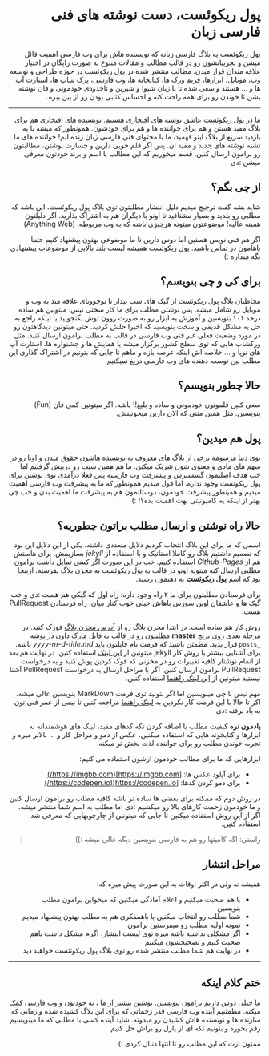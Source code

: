 <div dir="rtl">


# پول ریکوئست، دست نوشته های فنی فارسی زبان

پول ریکوئست یه بلاگ فارسی زبانه که نویسنده هاش برای وب فارسی اهمیت قائل میشن و تجربیاتشون رو در قالب مطالب و مقالات متنوع به صورت رایگان در اختیار علاقه مندان قرار میدن. مطالب منتشر شده در پول ریکوئست در حوزه طراحی و توسعه وب، موبایل، ابزارها، فریم ورک ها، کتابخانه ها، وب فارسی، پرک شاپ ها، استارت آپ ها و ... هستند و سعی شده تا با زبان شیوا و شیرین و تاحدودی خودمونی و فان نوشته بشن تا خوندن رو برای همه راحت کنه و احساس کتابی بودن رو از بین ببره.

---

ما در پول ریکوئست عاشق نوشته های افتخاری هستیم. نویسنده های افتخاری هم برای بلاگ مفید هستن و هم برای خواننده ها و هم برای خودشون. همونطور که میشه با یه بازدید سریع از بلاگ اینو فهمید،‌ ما با محتوای فنی فارسی زبان زنده ایم!  خواننده های ما تشنه نوشته های جدید و مفید ان. پس اگر قلم خوبی دارین و جسارت نوشتن، مطالبتون رو برامون ارسال کنین.
قسم میخوریم که این مطالب با اسم و برند خودتون معرفی میشن :دی

## از چی بگم؟

شاید بشه گفت ترجیچ میدیم دلیل انتشار مطلبتون توی بلاگ پول ریکوئست، این باشه که مطلبی رو بلدید و بسیار مشتاقید تا اونو با دیگران هم به اشتراک بذارید.
اگر دلیلتون همینه عالیه! موضوعتون میتونه هرچیزی باشه که به وب مربوطه. (Anything Web)

اگر هم فنی نویس هستین اما دوس دارین تا ما موضوعی بهتون پیشنهاد کنیم حتما باهامون در تماس باشید. پول ریکوئست همیشه لیست بلند بالایی از موضوعات پیشنهادی نگه میداره :)

## برای کی و چی بنویسم؟

مخاطبان بلاگ پول ریکوئست از گیک های شب بیدار تا نوجوونای علاقه مند به وب و موبایل رو شامل میشه. پس نوشتن مطلب برای ما کار سختی نیس. میتونین هم ساده درحد ۱۰۱ بنویسین و آموزش یه ابزار رو به صورت روون توش بگنجونید یا اینکه راجع به حل یه مشکل قدیمی و سخت بنویسید که اخیرا حلش کردید. حتی میتونین دیدگاهتون رو در مورد وضعیت فعلی غیر فنی وب فارسی در قالب یه مطلب برامون ارسال کنید. مثل ورکشاپ هایی که توی سطح کشور برگزار میشه یا همایش ها و جشنواره ها، استارت آپ های نوپا و ...
خلاصه اش اینکه عرصه بازه و ماهم تا جایی که بتونیم در اشتراک گذاری این مطلب بین توسعه دهنده های وب فارسی دریغ نمیکنیم.

## حالا چطور بنویسم؟
سعی کنین قلموتون خودمونی و ساده و بلیغ!! باشه. اگر میتونین کمی فان (Fun) بنویسین. مثل همین متنی که الان دارین میخونینش.

## پول هم میدین؟
توی دنیا مرسومه برخی از بلاگ های معروف به نویسنده هاشون حقوق میدن و اونا رو در سهم های مادی و معنوی شون شریک میکنن.
ما هم همین سنت رو درپیش گرفتیم اما خب هدف اصلیمون گسشترش و پیشرفت وب فارسیه پس فعلا درآمدی توی نوشتن برای پول ریکوئست وجود نداره. اما قول میدیم همونطور که ما به پیشرفت وب فارسی اهمیت میدیم و همینطور پیشرفت خودمون، دوستانمون هم به پیشرفت ما اهمیت بدن و خب چی بهتر از اینکه یه کامیونیتی بهت اهمیت بده؟! :)

## حالا راه نوشتن و ارسال مطلب براتون چطوریه؟

اسمی که ما برای این بلاگ انتخاب کردیم دلایل متعددی داشته. یکی از این دلایل این بود که تصمیم داشتیم بلاگ رو کاملا استاتیک و با استفاده از _jekyll_ بسازیمش. برای هاستش هم از _Github-Pages_ استفاده کنیم. خب در این صورت اگر کسی تمایل داشت برامون مطلبی ارسال کنه میتونه اونو در قالب یه پول ریکوئست به مخزن بلاگ بفرسته. ازینجا بود که اسم __پول ریکوئست__ به ذهنمون رسید.

برای فرستادن مطلبتون برای ما ۲ راه وجود داره: راه اول که گیکی هم هست :دی و خب گیک ها و عاشقان اوپن سورس باهاش خیلی خوب کنار میان، راه فرستادن PullRequest هست:

روش کار هم ساده است. در ابتدا مخزن بلاگ رو از [آدرس مخزن بلاگ](https://github.com/pr-techblog/pr-techblog.github.io) فورک کنید. در مرحله بعدی روی برنچ __master__ مطلبتون رو در قالب یه فایل مارک داون در پوشه `_posts` قرار بدید. مطمئن باشید که فرمت نام فایلتون باید _yyyy-m-d-title.md_ باشه.
برای آشنایی بیشتر با روش کار jekyll میتونین از [این لینک](https://jekyllrb.com) استفاده کنین.
در نهایت هم بعد از اتمام نوشتار کافیه تغییرات رو در مخزنی که فوک کردین پوش کنید و یه درخواست PullRequest برامون ارسال کنین. اگر با مراحل ارسال یه درخواست PullRequest آشنا نیستید میتونین از [این لینک راهنما](https://yangsu.github.io/pull-request-tutorial/)
استفاده کنین.

مهم نیس با چی مینویسین اما اگر بتونید توی فرمت MarkDown بنویسین عالی میشه.
اکر تا حالا با این فرمت کار نکردین به
[لینک راهنما](https://github.com/adam-p/markdown-here/wiki/Markdown-Cheatsheet)
مراجعه کنین تا نیمی از عمر فنی تون به باد نرفته :دی

**یادمون نره** کیفیت مطلب با اضافه کردن تکه کدهای مفید، لینک های هوشمندانه به ابزارها و کتابخونه هایی که استفاده میکنین، عکس از دمو و مراحل کار و ... بالاتر میره و تجربه خوندن مطلب رو برای خواننده لذت بخش تر میکنه.

ابزارهایی که ما برای مطالب خودمون ازشون استفاده می کنیم:
* برای آپلود عکس ها: [https://imgbb.com](https://imgbb.com/)
* برای دمو کردن کدها: [https://codepen.io](https://codepen.io/)

در روش دوم که ممکنه برای بعضی ها ساده تر باشه کافیه مطلب رو برامون ارسال کنین و ما خودمون زحمت کارهای بالا رو میکشیم :دی اما مطلب به اسم شما منتشر میشه. اگر از این روش استفاده میکنین تا جایی که میتونین از چارچوبهایی که معرفی شد استفاده کنین.

>راستی: اگه کامیتها رو هم به فارسی بنویسین دیگه عالی میشه :))


## مراحل انتشار
همیشه نه ولی در اکثر اوقات به این صورت پیش میره که:

* با هم صحبت میکنیم و اعلام آمادگی میکنین که میخواین برامون مطلب بنویسین
* شما مطلب رو انتخاب مبکنین یا باهمفکری هم یه مطلب بهتون پیشنهاد میدیم
* نمونه اولیه مطلب رو میفرستین برامون
* اگر مشکلی نداشته باشه میره توی لیست انتشار، اگرم مشکل داشت باهم صحبت کنیم و تصحیحشون میکنیم
* در نهایت هم شما مطلب منتشر شده رو توی بلاگ پول ریکوئتست خواهید دید

---

## ختم کلام اینکه
ما خیلی دوس داریم برامون بنویسین. نوشتن بیشتر از ما ، به خودتون و وب فارسی کمک میکنه.
مطمئنیم آینده وب فارسی قدر زحماتی که برای این بلاگ کشیده شده و زمانی که سازنده ها و نویسنده هاش کشیدن رو میدونه.
شاید آینده کسی با مطلبی که ما مینویسیم رقم بخوره و بتونیم تکه ای از پازل رو براش حل کنیم

ممنون ازت که این مطلب رو تا انتها دنبال کردی :)
